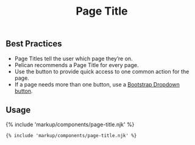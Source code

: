 ﻿---
title: Page Title
summary: The Page Title block explains the purpose of a page.
tags: components
layout: guide-page
eleventyNavigation:
  key: Page Title
  parent: Components
  order: 220
  excerpt: The Page Title block explains the purpose of a page.
  img: /img/illustrations/illus-page-title.svg
---

## Best Practices

- Page Titles tell the user which page they’re on.
- Pelican recommends a Page Title for every page.
- Use the button to provide quick access to one common action for the page.
- If a page needs more than one button, use a <a href="https://getbootstrap.com/docs/4.6/components/dropdowns/#single-button" target="_blank">Bootstrap Dropdown button</a>.

## Usage

{% include 'markup/components/page-title.njk' %}

``` html
{% include 'markup/components/page-title.njk' %}
```
